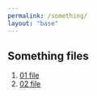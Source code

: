 ```yaml
---
permalink: /something/
layout: "base"
---
```


## Something files
1. [01 file](01.txt)
2. [02 file](02.txt)
